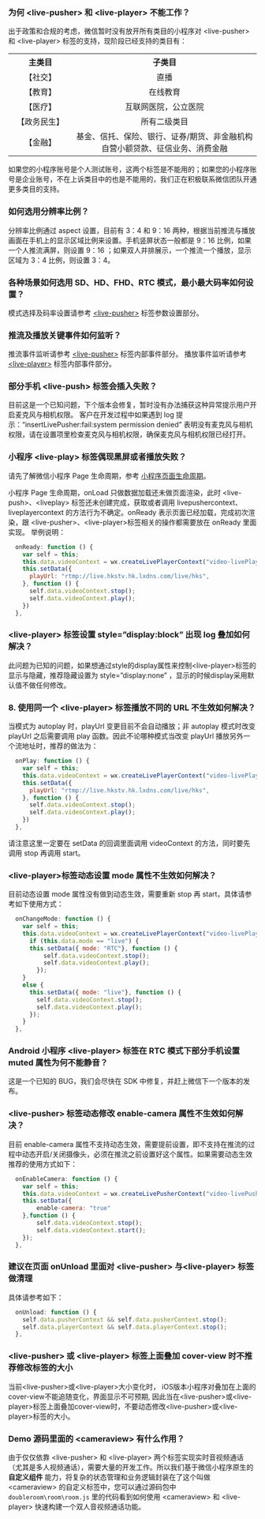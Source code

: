 ### 为何 &lt;live-pusher&gt; 和 &lt;live-player&gt; 不能工作？
出于政策和合规的考虑，微信暂时没有放开所有类目的小程序对 &lt;live-pusher&gt; 和 &lt;live-player&gt; 标签的支持，现阶段已经支持的类目有：

<table>
  <tr align="center">
    <th width="200px">主类目</th>
    <th width="700px">子类目</th>
  </tr>
  <tr align="center">
    <td>【社交】</td>
		<td>直播</td>
  </tr>
	<tr align="center">
    <td>【教育】</td>
		<td>在线教育</td>
  </tr>
	<tr align="center">
    <td>【医疗】</td>
		<td>互联网医院，公立医院</td>
  </tr>
	<tr align="center">
    <td>【政务民生】</td>
		<td>所有二级类目</td>
  </tr>
	<tr align="center">
    <td>【金融】</td>
		<td>基金、信托、保险、银行、证券/期货、非金融机构自营小额贷款、征信业务、消费金融</td>
  </tr>
</table>

如果您的小程序账号是个人测试账号，这两个标签是不能用的；如果您的小程序账号是企业账号，不在上诉类目中的也是不能用的，我们正在积极联系微信团队开通更多类目的支持。

### 如何选用分辨率比例？
分辨率比例通过 aspect 设置，目前有 3：4 和 9：16 两种，根据当前推流与播放画面在手机上的显示区域比例来设置。手机竖屏状态一般都是 9：16 比例，如果一个人推流满屏，则设置 9：16 ；如果双人并排展示，一个推流一个播放，显示区域为 3：4 比例，则设置 3：4。

### 各种场景如何选用 SD、HD、FHD、RTC 模式，最小最大码率如何设置？
模式选择及码率设置请参考 [&lt;live-pusher&gt;](https://cloud.tencent.com/document/product/454/12518) 标签参数设置部分。

### 推流及播放关键事件如何监听？
推流事件监听请参考 [&lt;live-pusher&gt;](https://cloud.tencent.com/document/product/454/12518) 标签内部事件部分。
播放事件监听请参考 [&lt;live-player&gt;](https://cloud.tencent.com/document/product/454/12519) 标签内部事件部分。

### 部分手机 &lt;live-push&gt; 标签会插入失败？
目前这是一个已知问题，下个版本会修复，暂时没有办法捕获这种异常提示用户开启麦克风与相机权限。
客户在开发过程中如果遇到 log 提示：“insertLivePusher:fail:system permission denied” 表明没有麦克风与相机权限，请在设置项里检查麦克风与相机权限，确保麦克风与相机权限已经打开。


### 小程序 &lt;live-play&gt; 标签偶现黑屏或者播放失败？
请先了解微信小程序 Page 生命周期，参考 [小程序页面生命周期](https://mp.weixin.qq.com/debug/wxadoc/dev/framework/app-service/page.html#生命周期函数)。

小程序 Page 生命周期，onLoad 只做数据加载还未做页面渲染，此时 &lt;live-push&gt;、&lt;liveplay&gt; 标签还未创建完成，获取或者调用 livepushercontext、liveplayercontext 的方法行为不确定。onReady 表示页面已经加载，完成初次渲染，跟 &lt;live-pusher&gt;、&lt;live-player&gt;标签相关的操作都需要放在 onReady 里面实现。
举例说明：
``` javascript
  onReady: function () {
    var self = this;
    this.data.videoContext = wx.createLivePlayerContext("video-livePlayer");
    this.setData({
      playUrl: "rtmp://live.hkstv.hk.lxdns.com/live/hks",
    }, function () {
      self.data.videoContext.stop();
      self.data.videoContext.play();
    })
  },
```

### &lt;live-player&gt; 标签设置 style=”display:block” 出现 log 叠加如何解决？
此问题为已知的问题，如果想通过style的display属性来控制&lt;live-player&gt;标签的显示与隐藏，推荐隐藏设置为 style=”display:none” ，显示的时候display采用默认值不做任何修改。

### 8. 使用同一个 &lt;live-player&gt; 标签播放不同的 URL 不生效如何解决？
当模式为 autoplay 时，playUrl 变更目前不会自动播放；非 autoplay 模式时改变 playUrl 之后需要调用 play 函数。因此不论哪种模式当改变 playUrl 播放另外一个流地址时，推荐的做法为：

``` javascript
  onPlay: function () {
    var self = this;
    this.data.videoContext = wx.createLivePlayerContext("video-livePlayer");
    this.setData({
      playUrl: "rtmp://live.hkstv.hk.lxdns.com/live/hks",
    }, function () {
      self.data.videoContext.stop();
      self.data.videoContext.play();
    })
  },
```
请注意这里一定要在 setData 的回调里面调用 videoContext 的方法，同时要先调用 stop 再调用 start。

### &lt;live-player&gt;标签动态设置 mode 属性不生效如何解决？
目前动态设置 mode 属性没有做到动态生效，需要重新 stop 再 start，具体请参考如下使用方式：
``` javascript
  onChangeMode: function () {
    var self = this;
    this.data.videoContext = wx.createLivePlayerContext("video-livePlayer");
      if (this.data.mode == "live") {
      this.setData({ mode: "RTC"}, function () {
          self.data.videoContext.stop();
          self.data.videoContext.play();
        });
    }
    else {
      this.setData({ mode: "live"}, function () {
        self.data.videoContext.stop();
        self.data.videoContext.play();
      });
    }
  },
```
### Android 小程序 &lt;live-player&gt; 标签在 RTC 模式下部分手机设置 muted 属性为何不能静音？
这是一个已知的 BUG，我们会尽快在 SDK 中修复，并赶上微信下一个版本的发布。

### &lt;live-pusher&gt; 标签动态修改 enable-camera 属性不生效如何解决？
目前 enable-camera 属性不支持动态生效，需要提前设置，即不支持在推流的过程中动态开启/关闭摄像头，必须在推流之前设置好这个属性。如果需要动态生效推荐的使用方式如下：
``` javascript
  onEnableCamera: function () {
    var self = this;
    this.data.videoContext = wx.createLivePusherContext("video-livePusher");
    this.setData({
        enable-camera: "true"
    },function () {
        self.data.videoContext.stop();
        self.data.videoContext.start();
    });
  },
```

### 建议在页面 onUnload 里面对 &lt;live-pusher&gt; 与&lt;live-player&gt; 标签做清理
具体请参考如下：
``` javascript
  onUnload: function () {
    self.data.pusherContext && self.data.pusherContext.stop();
    self.data.playerContext && self.data.playerContext.stop();
  },
```

### &lt;live-pusher&gt; 或 &lt;live-player&gt; 标签上面叠加 cover-view 时不推荐修改标签的大小

当前&lt;live-pusher&gt;或&lt;live-player&gt;大小变化时， iOS版本小程序对叠加在上面的cover-view不能追随变化，界面显示不可预期, 因此当在&lt;live-pusher&gt;或&lt;live-player&gt;标签上面叠加cover-view时，不要动态修改&lt;live-pusher&gt;或&lt;live-player&gt;标签的大小。

### Demo 源码里面的 &lt;cameraview&gt; 有什么作用？

由于仅仅依靠 &lt;live-pusher&gt; 和 &lt;live-player&gt; 两个标签实现实时音视频通话（尤其是多人视频通话），需要大量的开发工作。所以我们基于微信小程序原生的 **自定义组件** 能力，将复杂的状态管理和业务逻辑封装在了这个叫做 &lt;cameraview&gt; 的自定义标签中，您可以通过源码包中 `doubleroom\room\room.js` 里的代码看到如何使用 &lt;cameraview&gt; 和 &lt;live-player&gt; 快速构建一个双人音视频通话功能。
